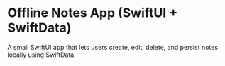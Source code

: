 # Offline Notes App (SwiftUI + SwiftData)
A small SwiftUI app that lets users create, edit, delete, and persist notes locally using SwiftData.
